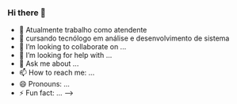 ### Hi there 👋

- 🔭 Atualmente trabalho como atendente
- 🌱 cursando tecnólogo em análise e desenvolvimento de sistema
- 👯 I’m looking to collaborate on ...
- 🤔 I’m looking for help with ...
- 💬 Ask me about ...
- 📫 How to reach me: ...
- 😄 Pronouns: ...
- ⚡ Fun fact: ...
-->
